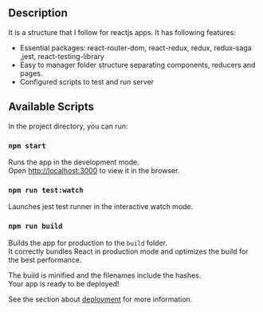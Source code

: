 
## Description
It is a structure that I follow for reactjs apps. It has following features:
- Essential packages: react-router-dom, react-redux, redux, redux-saga ,jest, react-testing-library
- Easy to manager folder structure separating components, reducers and pages.
- Configured scripts to test and run server

## Available Scripts

In the project directory, you can run:

### `npm start`

Runs the app in the development mode.<br />
Open [http://localhost:3000](http://localhost:3000) to view it in the browser.

### `npm run test:watch`

Launches jest test runner in the interactive watch mode.

### `npm run build`

Builds the app for production to the `build` folder.<br />
It correctly bundles React in production mode and optimizes the build for the best performance.

The build is minified and the filenames include the hashes.<br />
Your app is ready to be deployed!

See the section about [deployment](https://facebook.github.io/create-react-app/docs/deployment) for more information.


